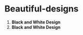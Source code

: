 # Beautiful-designs

<ol>
<li><B>Black and White Design</B></li>
  
<li><B>Black and White Design</B></li>
</ol>
